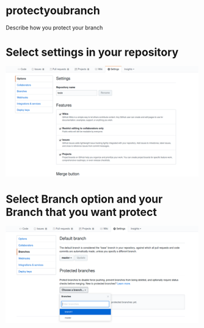 # protectyoubranch
Describe how you protect your branch



# Select settings in your repository
![Select settings](https://github.com/soutoandre/protectyoubranch/blob/master/Selection_005.png)

# Select Branch option and your Branch that you want protect
![select branch](https://github.com/soutoandre/protectyoubranch/blob/master/Selection_006.png)
